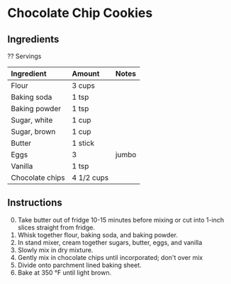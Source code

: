 Chocolate Chip Cookies
======================

Ingredients
-----------

?? Servings

| Ingredient      | Amount     | Notes |
|:----------------|:-----------|:------|
| Flour           | 3 cups     |       |
| Baking soda     | 1 tsp      |       |
| Baking powder   | 1 tsp      |       |
| Sugar, white    | 1 cup      |       |
| Sugar, brown    | 1 cup      |       |
| Butter          | 1 stick    |       |
| Eggs            | 3          | jumbo |
| Vanilla         | 1 tsp      |       |
| Chocolate chips | 4 1/2 cups |       |

Instructions
------------

0. Take butter out of fridge 10-15 minutes before mixing or cut into 1-inch slices straight from fridge.
1. Whisk together flour, baking soda, and baking powder.
2. In stand mixer, cream together sugars, butter, eggs, and vanilla
3. Slowly mix in dry mixture.
4. Gently mix in chocolate chips until incorporated; don't over mix
5. Divide onto parchment lined baking sheet.
6. Bake at 350 °F until light brown.
